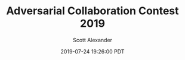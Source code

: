 ---
layout: podcast
title: "Adversarial Collaboration Contest 2019"
author: Scott Alexander
description: https://slatestarcodex.com/2019/07/24/adversarial-collaboration-contest-2019/
date: 2019-07-24 19:26:00 PDT
length: 1625306
duration: 406
guid: adversarial-collaboration-contest-2019
---